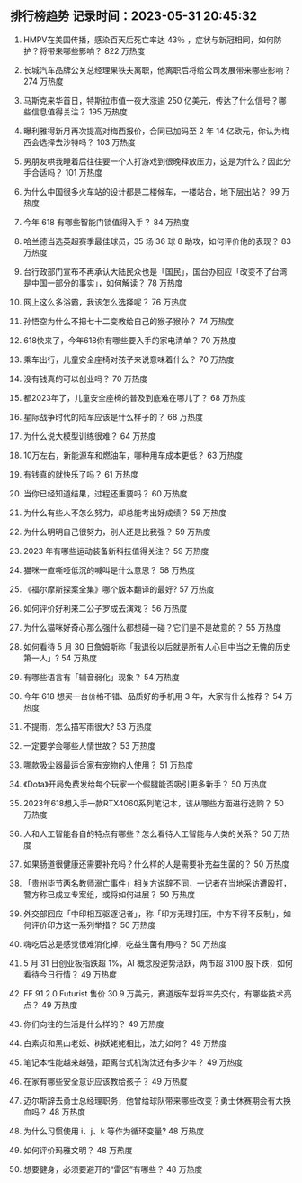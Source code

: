 
## 排行榜趋势 记录时间：2023-05-31 20:45:32
  
  1. HMPV在美国传播，感染百天后死亡率达 43％ ，症状与新冠相同，如何防护？将带来哪些影响？ 822 万热度
    
  2. 长城汽车品牌公关总经理果铁夫离职，他离职后将给公司发展带来哪些影响？ 274 万热度
    
  3. 马斯克来华首日，特斯拉市值一夜大涨逾 250 亿美元，传达了什么信号？哪些信息值得关注？ 195 万热度
    
  4. 曝利雅得新月再次提高对梅西报价，合同已加码至 2 年 14 亿欧元，你认为梅西会选择去沙特吗？ 103 万热度
    
  5. 男朋友哄我睡着后往往要一个人打游戏到很晚释放压力，这是为什么？因此分手合适吗？ 101 万热度
    
  6. 为什么中国很多火车站的设计都是二楼候车，一楼站台，地下层出站？ 99 万热度
    
  7. 今年 618 有哪些智能门锁值得入手？ 84 万热度
    
  8. 哈兰德当选英超赛季最佳球员，35 场 36 球 8 助攻，如何评价他的表现？ 83 万热度
    
  9. 台行政部门宣布不再承认大陆民众也是「国民」，国台办回应「改变不了台湾是中国一部分的事实」，如何解读？ 78 万热度
    
  10. 网上这么多浴霸，我该怎么选择呢？ 76 万热度
    
  11. 孙悟空为什么不把七十二变教给自己的猴子猴孙？ 74 万热度
    
  12. 618快来了，今年618你有哪些要入手的家电清单？ 70 万热度
    
  13. 乘车出行，儿童安全座椅对孩子来说意味着什么？ 70 万热度
    
  14. 没有钱真的可以创业吗？ 70 万热度
    
  15. 都2023年了，儿童安全座椅的普及到底难在哪儿了？ 68 万热度
    
  16. 星际战争时代的陆军应该是什么样子的？ 68 万热度
    
  17. 为什么说大模型训练很难？ 64 万热度
    
  18. 10万左右，新能源车和燃油车，哪种用车成本更低？ 63 万热度
    
  19. 有钱真的就快乐了吗？ 61 万热度
    
  20. 当你已经知道结果，过程还重要吗？ 60 万热度
    
  21. 为什么有些人不怎么努力，却总能考出好成绩？ 59 万热度
    
  22. 为什么明明自己很努力，别人还是比我强？ 59 万热度
    
  23. 2023 年有哪些运动装备新科技值得关注？ 59 万热度
    
  24. 猫咪一直嘶哑低沉的喊叫是什么意思？ 58 万热度
    
  25. 《福尔摩斯探案全集》哪个版本翻译的最好? 57 万热度
    
  26. 如何评价好利来二公子罗成去演戏？ 56 万热度
    
  27. 为什么猫咪好奇心那么强什么都想碰一碰？它们是不是故意的？ 55 万热度
    
  28. 如何看待 5 月 30 日詹姆斯称「我退役以后就是所有人心目中当之无愧的历史第一人」? 54 万热度
    
  29. 有哪些语言有「辅音弱化」现象？ 54 万热度
    
  30. 今年 618 想买一台价格不错、品质好的手机用 3 年，大家有什么推荐？ 54 万热度
    
  31. 不提雨，怎么描写雨很大? 53 万热度
    
  32. 一定要学会哪些人情世故？ 53 万热度
    
  33. 哪款吸尘器最适合家有宠物的人使用？ 51 万热度
    
  34. 《Dota》开局免费发给每个玩家一个假腿能否吸引更多新手？ 50 万热度
    
  35. 2023年618想入手一款RTX4060系列笔记本，该从哪些方面进行选购？ 50 万热度
    
  36. 人和人工智能各自的特点有哪些？怎么看待人工智能与人类的关系？ 50 万热度
    
  37. 如果肠道很健康还需要补充吗？什么样的人是需要补充益生菌的？ 50 万热度
    
  38. 「贵州毕节两名教师溺亡事件」相关方说辞不同，一记者在当地采访遭殴打，警方称已成立专案组，或将如何进展？ 50 万热度
    
  39. 外交部回应「中印相互驱逐记者」，称「印方无理打压，中方不得不反制」，如何评价印方这一系列举措？ 50 万热度
    
  40. 嗨吃后总是感觉很难消化掉，吃益生菌有用吗？ 50 万热度
    
  41. 5 月 31 日创业板指跌超 1%，AI 概念股逆势活跃，两市超 3100 股下跌，如何看待今日行情？ 49 万热度
    
  42. FF 91 2.0 Futurist 售价 30.9 万美元，赛道版车型将率先交付，有哪些技术亮点？ 49 万热度
    
  43. 你们向往的生活是什么样的？ 49 万热度
    
  44. 白素贞和黑山老妖、树妖姥姥相比，法力如何？ 49 万热度
    
  45. 笔记本性能越来越强，距离台式机淘汰还有多少年？ 49 万热度
    
  46. 在家有哪些安全意识应该教给孩子？ 49 万热度
    
  47. 迈尔斯辞去勇士总经理职务，他曾给球队带来哪些改变？勇士休赛期会有大换血吗？ 48 万热度
    
  48. 为什么习惯使用 i、j、k 等作为循环变量? 48 万热度
    
  49. 如何评价玛雅文明？ 48 万热度
    
  50. 想要健身，必须要避开的“雷区”有哪些？ 48 万热度
    